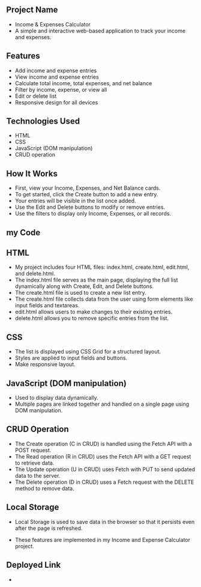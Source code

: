 ## Project Name 
- Income & Expenses Calculator
- A simple and interactive web-based application to track your income and expenses.

## Features 
- Add income and expense entries
- View income and expense entries
- Calculate total income, total expenses, and net balance
- Filter by income, expense, or view all
- Edit or delete list
- Responsive design for all devices

## Technologies Used
- HTML
- CSS
- JavaScript (DOM manipulation)
- CRUD operation

## How It Works
- First, view your Income, Expenses, and Net Balance cards.
- To get started, click the Create button to add a new entry.
- Your entries will be visible in the list once added.
- Use the Edit and Delete buttons to modify or remove entries.
- Use the filters to display only Income, Expenses, or all records.

## my Code 
## HTML
- My project includes four HTML files: index.html, create.html, edit.html, and delete.html.
- The index.html file serves as the main page, displaying the full list dynamically along with Create, Edit, and Delete buttons.
- The create.html file is used to create a new list entry.
- The create.html file collects data from the user using form elements like input fields and textareas.
- edit.html allows users to make changes to their existing entries.
- delete.html allows you to remove specific entries from the list.

## CSS
- The list is displayed using CSS Grid for a structured layout.
- Styles are applied to input fields and buttons.
- Make responsive layout.

## JavaScript (DOM manipulation)
- Used to display data dynamically.
- Multiple pages are linked together and handled on a single page using DOM manipulation.

## CRUD Operation 
- The Create operation (C in CRUD) is handled using the Fetch API with a POST request.
- The Read operation (R in CRUD) uses the Fetch API with a GET request to retrieve data.
- The Update operation (U in CRUD) uses Fetch with PUT to send updated data to the server.
- The Delete operation (D in CRUD) uses a Fetch request with the DELETE method to remove data.

## Local Storage
- Local Storage is used to save data in the browser so that it persists even after the page is refreshed.

- These features are implemented in my Income and Expense Calculator project.

## Deployed Link 
-

